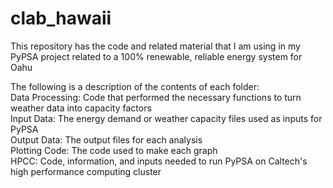 # clab_hawaii
This repository has the code and related material that I am using in my PyPSA project related to a 100% renewable, reliable energy system for Oahu

The following is a description of the contents of each folder:  
Data Processing: Code that performed the necessary functions to turn weather data into capacity factors  
Input Data: The energy demand or weather capacity files used as inputs for PyPSA  
Output Data: The output files for each analysis  
Plotting Code: The code used to make each graph  
HPCC: Code, information, and inputs needed to run PyPSA on Caltech's high performance computing cluster  
